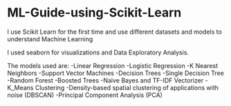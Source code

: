 # ML-Guide-using-Scikit-Learn
I use Scikit Learn for the first time and use different datasets and models to understand Machine Learning

I used seaborn for visualizations and Data Exploratory Analysis.

The models used are:
-Linear Regression
-Logistic Regression
-K Nearest Neighbors
-Support Vector Machines
-Decision Trees
  -Single Decision Tree
  -Random Forest
  -Boosted Trees
-Naive Bayes and TF-IDF Vectorizer
-K_Means Clustering
-Density-based spatial clustering of applications with noise (DBSCAN) 
-Principal Component Analysis (PCA)
